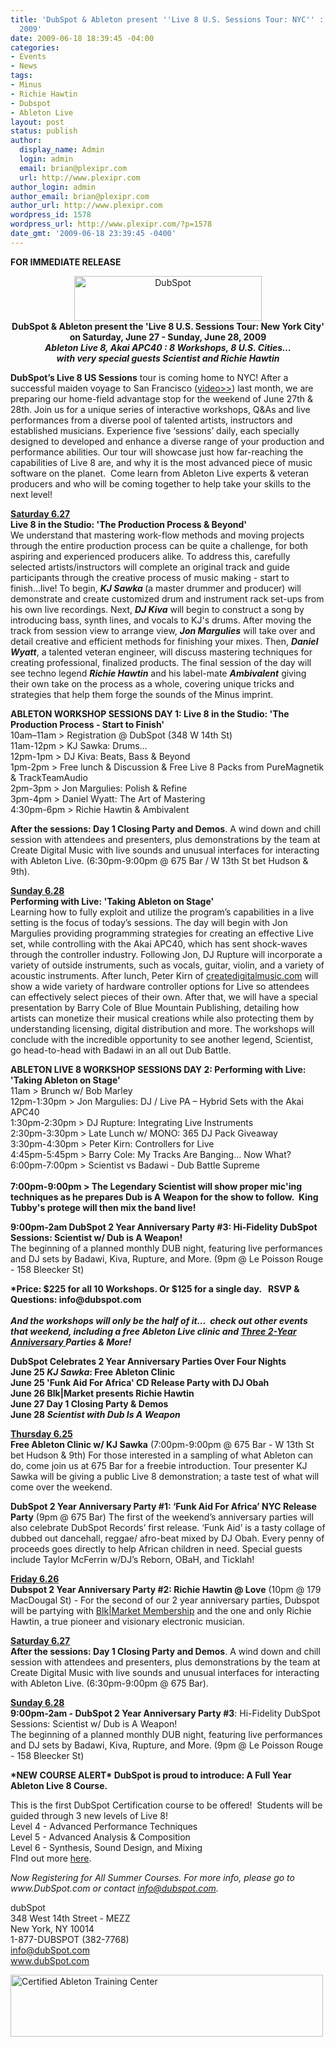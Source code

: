 ```yaml
---
title: 'DubSpot & Ableton present ''Live 8 U.S. Sessions Tour: NYC'' : June 27-28,
  2009'
date: 2009-06-18 18:39:45 -04:00
categories:
- Events
- News
tags:
- Minus
- Richie Hawtin
- Dubspot
- Ableton Live
layout: post
status: publish
author:
  display_name: Admin
  login: admin
  email: brian@plexipr.com
  url: http://www.plexipr.com
author_login: admin
author_email: brian@plexipr.com
author_url: http://www.plexipr.com
wordpress_id: 1578
wordpress_url: http://www.plexipr.com/?p=1578
date_gmt: '2009-06-18 23:39:45 -0400'
---
```


<p><strong>FOR IMMEDIATE RELEASE</strong></p>
<p style="text-align: center;"><a href="http://www.dubspot.com"><img class="size-full wp-image-1579 aligncenter" title="DubSpot" src="http://www.plexipr.com/wp-content/uploads/2009/06/dupsot.jpg" alt="DubSpot" width="300" height="72" /></a><br />
<strong>DubSpot &amp; Ableton present the 'Live 8 U.S. Sessions Tour: New York City'<br />
on Saturday, June 27 - Sunday, June 28, 2009<br />
<em>Ableton Live 8, Akai APC40 : 8 Workshops, 8 U.S. Cities...<br />
with very special guests Scientist and Richie Hawtin</em></strong></p>
<p style="text-align: left;"><strong>DubSpot’s Live 8 US Sessions</strong> tour is coming home to NYC! After a successful maiden voyage to San Francisco (<a href="http://dubspot.squarespace.com/blog/2009/5/19/live-8-us-sessions-tour-san-fran-recap-video.html">video&gt;&gt;</a>) last month, we are preparing our home-field advantage stop for the weekend of June 27th &amp; 28th. Join us for a unique series of interactive workshops, Q&amp;As and live performances from a diverse pool of talented artists, instructors and established musicians. Experience five ‘sessions’ daily, each specially designed to developed and enhance a diverse range of your production and performance abilities. Our tour will showcase just how far-reaching the capabilities of Live 8 are, and why it is the most advanced piece of music software on the planet.  Come learn from Ableton Live experts &amp; veteran producers and who will be coming together to help take your skills to the next level!</p>
<p><span style="text-decoration: underline;"><strong>Saturday 6.27</strong></span><br />
<strong>Live 8 in the Studio: 'The Production Process &amp; Beyond'</strong><br />
We understand that mastering work-flow methods and moving projects through the entire production process can be quite a challenge, for both aspiring and experienced producers alike. To address this, carefully selected artists/instructors will complete an original track and guide participants through the creative process of music making - start to finish...live! To begin, <em><strong>KJ Sawka </strong></em>(a master drummer and producer) will demonstrate and create customized drum and instrument rack set-ups from his own live recordings. Next, <em><strong>DJ Kiva</strong></em> will begin to construct a song by introducing bass, synth lines, and vocals to KJ's drums. After moving the track from session view to arrange view, <em><strong>Jon Margulies</strong></em> will take over and detail creative and efficient methods for finishing your mixes. Then, <em><strong>Daniel Wyatt</strong></em>, a talented veteran engineer, will discuss mastering techniques for creating professional, finalized products. The final session of the day will see techno legend <em><strong>Richie Hawtin</strong></em> and his label-mate <em><strong>Ambivalent</strong></em> giving their own take on the process as a whole, covering unique tricks and strategies that help them forge the sounds of the Minus imprint.<br />
<strong> </strong></p>
<p><strong>ABLETON WORKSHOP SESSIONS DAY 1: Live 8 in the Studio: 'The Production Process - Start to Finish'</strong><br />
10am–11am &gt; Registration @ DubSpot (348 W 14th St)<br />
11am-12pm &gt; KJ Sawka: Drums…<br />
12pm-1pm &gt; DJ Kiva: Beats, Bass &amp; Beyond<br />
1pm-2pm &gt; Free lunch &amp; Discussion &amp; Free Live 8 Packs from PureMagnetik &amp; TrackTeamAudio<br />
2pm-3pm &gt; Jon Margulies: Polish &amp; Refine<br />
3pm-4pm &gt; Daniel Wyatt: The Art of Mastering<br />
4:30pm-6pm &gt; Richie Hawtin &amp; Ambivalent</p>
<p><strong>After the sessions: Day 1 Closing Party and Demos</strong>. A wind down and chill session with attendees and presenters, plus demonstrations by the team at Create Digital Music with live sounds and unusual interfaces for interacting with Ableton Live. (6:30pm-9:00pm @ 675 Bar / W 13th St bet Hudson &amp; 9th).</p>
<p><span style="text-decoration: underline;"><strong>Sunday 6.28</strong></span><br />
<strong>Performing with Live: 'Taking Ableton on Stage'</strong><br />
Learning how to fully exploit and utilize the program’s capabilities in a live setting is the focus of today’s sessions. The day will begin with Jon Margulies providing programming strategies for creating an effective Live set, while controlling with the Akai APC40, which has sent shock-waves through the controller industry. Following Jon, DJ Rupture will incorporate a variety of outside instruments, such as vocals, guitar, violin, and a variety of acoustic instruments. After lunch, Peter Kirn of <a href="http://www.createdigitalmusic.com">createdigitalmusic.com</a> will show a wide variety of hardware controller options for Live so attendees can effectively select pieces of their own. After that, we will have a special presentation by Barry Cole of Blue Mountain Publishing, detailing how artists can monetize their musical creations while also protecting them by understanding licensing, digital distribution and more. The workshops will conclude with the incredible opportunity to see another legend, Scientist, go head-to-head with Badawi in an all out Dub Battle.</p>
<p><strong>ABLETON LIVE 8 WORKSHOP SESSIONS DAY 2: Performing with Live: 'Taking Ableton on Stage'</strong><br />
11am &gt; Brunch w/ Bob Marley<br />
12pm-1:30pm &gt; Jon Margulies: DJ / Live PA – Hybrid Sets with the Akai APC40<br />
1:30pm-2:30pm &gt; DJ Rupture: Integrating Live Instruments<br />
2:30pm-3:30pm &gt; Late Lunch w/ MONO: 365 DJ Pack Giveaway<br />
3:30pm-4:30pm &gt; Peter Kirn: Controllers for Live<br />
4:45pm-5:45pm &gt; Barry Cole: My Tracks Are Banging… Now What?<br />
6:00pm-7:00pm &gt; Scientist vs Badawi - Dub Battle Supreme<br />
<strong><br />
7:00pm-9:00pm &gt; The Legendary Scientist will show proper mic'ing techniques as he prepares Dub is A Weapon for the show to follow.  King Tubby's protege will then mix the band live!</strong><br />
<strong></strong></p>
<p><strong>9:00pm-2am DubSpot 2 Year Anniversary Party #3: Hi-Fidelity DubSpot Sessions: Scientist w/ Dub is A Weapon! </strong><br />
The beginning of a planned monthly DUB night, featuring live performances and DJ sets by Badawi, Kiva, Rupture, and More. (9pm @ Le Poisson Rouge - 158 Bleecker St)</p>
<p><strong>*Price: $225 for all 10 Workshops. Or $125 for a single day.   RSVP &amp; Questions: info@dubspot.com<br />
<em><br />
And the workshops will only be the half of it...  check out other events that weekend, including a free Ableton Live clinic and <span style="text-decoration: underline;">Three 2-Year Anniversary </span>Parties &amp; More!</em></p>
<p>DubSpot Celebrates 2 Year Anniversary Parties Over Four Nights<br />
June 25 <em>KJ Sawka</em>: Free Ableton Clinic<br />
June 25 'Funk Aid For Africa' CD Release Party with DJ Obah<br />
June 26 Blk|Market presents Richie Hawtin<br />
June 27 Day 1 Closing Party &amp; Demos<br />
June 28 <em>Scientist with Dub Is A Weapon</em></strong></p>
<p><span style="text-decoration: underline;"><strong>Thursday 6.25</strong></span><br />
<strong>Free Ableton Clinic w/ KJ Sawka</strong> (7:00pm-9:00pm @ 675 Bar - W 13th St bet Hudson &amp; 9th) For those interested in a sampling of what Ableton can do, come join us at 675 Bar for a freebie introduction. Tour presenter KJ Sawka will be giving a public Live 8 demonstration; a taste test of what will come over the weekend.</p>
<p><strong>DubSpot 2 Year Anniversary Party #1: ‘Funk Aid For Africa’ NYC Release Party</strong> (9pm @ 675 Bar) The first of the weekend’s anniversary parties will also celebrate DubSpot Records’ first release. ‘Funk Aid’ is a tasty collage of dubbed out dancehall, reggae/ afro-beat mixed by DJ Obah. Every penny of proceeds goes directly to help African children in need. Special guests include Taylor McFerrin w/DJ’s Reborn, OBaH, and Ticklah!</p>
<p><span style="text-decoration: underline;"><strong>Friday 6.26</strong></span><br />
<strong>Dubspot 2 Year Anniversary Party #2: Richie Hawtin @ Love</strong> (10pm @ 179 MacDougal St) - For the second of our 2 year anniversary parties, Dubspot will be partying with <a href="http://www.blkmarketmembership.com/">Blk|Market Membership</a> and the one and only Richie Hawtin, a true pioneer and visionary electronic musician.</p>
<p><span style="text-decoration: underline;"><strong>Saturday 6.27</strong></span><br />
<strong>After the sessions: Day 1 Closing Party and Demos</strong>. A wind down and chill session with attendees and presenters, plus demonstrations by the team at Create Digital Music with live sounds and unusual interfaces for interacting with Ableton Live. (6:30pm-9:00pm @ 675 Bar).</p>
<p><span style="text-decoration: underline;"><strong>Sunday 6.28</strong></span><br />
<strong>9:00pm-2am - DubSpot 2 Year Anniversary Party #3</strong>: Hi-Fidelity DubSpot Sessions: Scientist w/ Dub is A Weapon!<br />
The beginning of a planned monthly DUB night, featuring live performances and DJ sets by Badawi, Kiva, Rupture, and More. (9pm @ Le Poisson Rouge - 158 Bleecker St)</p>
<p><strong>*NEW COURSE ALERT* DubSpot is proud to introduce: A Full Year Ableton Live 8 Course. </strong></p>
<p>This is the first DubSpot Certification course to be offered!  Students will be guided through 3 new levels of Live 8!<br />
Level 4 - Advanced Performance Techniques<br />
Level 5 - Advanced Analysis &amp; Composition<br />
Level 6 - Synthesis, Sound Design, and Mixing<br />
FInd out more <a href="http://dubspot.squarespace.com/blog/2009/6/15/dubspot-introduces-its-new-full-year-ableton-live-8-course.html">here</a>.</p>
<p><em>Now Registering for All Summer Courses. For more info, please go to www.DubSpot.com or contact <a href="http://">info@dubspot.com</a>.</em></p>
<p>dubSpot<br />
348 West 14th Street - MEZZ<br />
New York, NY 10014<br />
1-877-DUBSPOT (382-7768)<br />
<a href="http://">info@dubSpot.com</a><br />
<a href="http://">www.dubSpot.com</a></p>
<p><a href="http://www.dubspot.com"><img class="size-full wp-image-1580 aligncenter" title="Certified Ableton Training Center" src="http://www.plexipr.com/wp-content/uploads/2009/06/ableton-training-center.jpg" alt="Certified Ableton Training Center" width="500" height="99" /></a></p>
<p style="text-align: center;">
